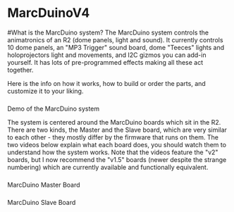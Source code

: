 # MarcDuinoV4

#What is the MarcDuino system?
The MarcDuino system controls the animatronics of an R2 (dome panels, light and sound). It currently controls 10 dome panels, an "MP3 Trigger" sound board, dome "Teeces" lights and holoprojectors light and movements, and I2C gizmos you can add-in yourself. It has lots of pre-programmed effects making all these act together.

 Here is the info on how it works, how to build or order the parts, and customize it to your liking.

### 

Demo of the MarcDuino system

The system is centered around the MarcDuino boards which sit in the R2. There are two kinds, the Master and the Slave board, which are very similar to each other - they mostly differ by the firmware that runs on them. The two videos below explain what each board does, you should watch them to understand how the system works. Note that the videos feature the "v2" boards, but I now recommend the "v1.5" boards (newer despite the strange numbering) which are currently available and functionally equivalent.

### 

MarcDuino Master Board

### 

MarcDuino Slave Board
<!--stackedit_data:
eyJoaXN0b3J5IjpbLTU4NTA1Mzk5N119
-->
